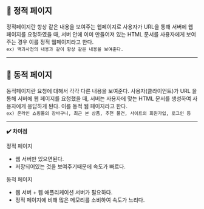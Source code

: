 ## 📌 정적 페이지
정적페이지란 항상 같은 내용을 보여주는 웹페이지로 사용자가 URL을 통해 서버에 웹 페이지를 요청하였을 때, 서버 안에 이미 만들어져 있는 HTML 문서를 사용자에게 보여주는 경우 이를 정적 웹페이지라고 한다.   
`ex) 백과사전의 내용과 같이 항상 같은 내용을 보여준다.`

---
## 📌 동적 페이지
동적페이지란 요청에 대해서 각각 다른 내용을 보여준다. 사용자(클라이언트)가 URL 을 통해 서버에 웹 페이지를 요청했을 때, 서버는 사용자에 맞는 HTML 문서를 생성하여 사용자에게 응답하게 된다. 이를 동적 웹 페이지라고 한다.   
`ex) 온라인 쇼핑몰의 장바구니, 최근 본 상품, 추천 물건, 사이트의 회원가입, 로그인 등 `

---
**✔️ 차이점**   

정적 페이지
- 웹 서버만 있으면된다.
- 저장되어있는 것을 보여주기때문에 속도가 빠르다.

동적 페이지
- 웹 서버 + 웹 애플리케이션 서버가 필요하다.
- 정적 페이지에 비해 많은 메모리를 소비하여 속도가 느리다.
